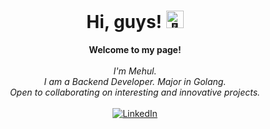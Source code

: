 <h1 align="center">Hi, guys! <img src="https://github.com/wervlad/wervlad/assets/24524555/766d336d-b87d-44ba-807c-c51de2bc6b4d" width="28px" alt="👋"></h1>

<p align="center">
    <b>Welcome to my page!</b><br><br>
    <i>
        I'm Mehul.<br>
        I am a Backend Developer. Major in Golang.<br>
        Open to collaborating on interesting and innovative projects.<br>
    </i><br>
    <a href="https://www.linkedin.com/in/mehul-gohil-9345b1134/">
        <img src="https://img.shields.io/badge/LinkedIn-blue?style=flat-square&logo=linkedin" alt="LinkedIn">
    </a>
</p>

